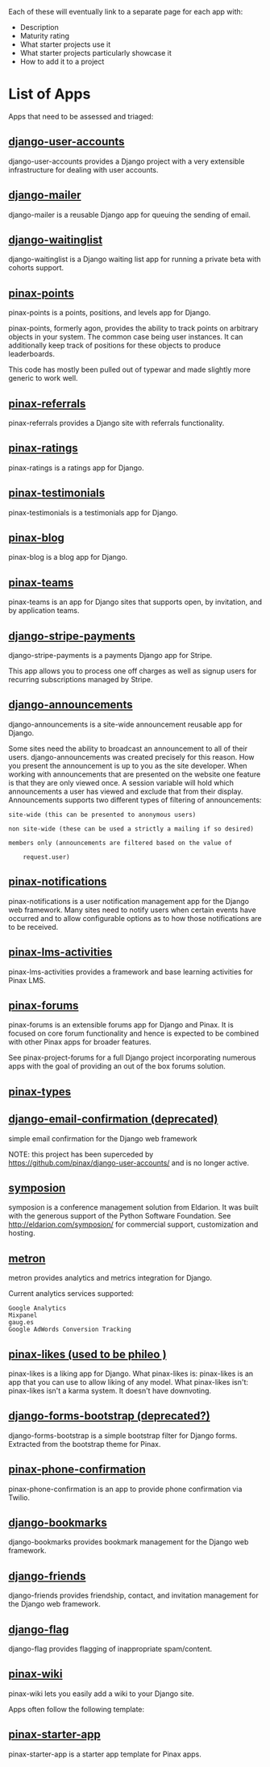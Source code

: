Each of these will eventually link to a separate page for each app with:

* Description
* Maturity rating
* What starter projects use it
* What starter projects particularly showcase it
* How to add it to a project

# List of Apps

Apps that need to be assessed and triaged:

## [django-user-accounts](https://github.com/pinax/django-user-accounts)
django-user-accounts provides a Django project with a very extensible infrastructure for dealing with user accounts.
## [django-mailer](https://github.com/pinax/django-mailer)
django-mailer is a reusable Django app for queuing the sending of email.
## [django-waitinglist](https://github.com/pinax/django-waitinglist)
django-waitinglist is a Django waiting list app for running a private beta with cohorts support.
## [pinax-points](https://github.com/pinax/pinax-points)
pinax-points is a points, positions, and levels app for Django.

pinax-points, formerly agon, provides the ability to track points on arbitrary objects in your system. The common case being user instances. It can additionally keep track of positions for these objects to produce leaderboards.

This code has mostly been pulled out of typewar and made slightly more generic to work well.
## [pinax-referrals](https://github.com/pinax/pinax-referrals)
pinax-referrals provides a Django site with referrals functionality.
## [pinax-ratings](https://github.com/pinax/pinax-ratings)
pinax-ratings is a ratings app for Django.
## [pinax-testimonials](https://github.com/pinax/pinax-testimonials)
pinax-testimonials is a testimonials app for Django.
## [pinax-blog](https://github.com/pinax/pinax-blog)
pinax-blog is a blog app for Django.
## [pinax-teams](https://github.com/pinax/pinax-teams)
pinax-teams is an app for Django sites that supports open, by invitation, and by application teams.
## [django-stripe-payments](https://github.com/pinax/django-stripe-payments)
django-stripe-payments is a payments Django app for Stripe.

This app allows you to process one off charges as well as signup users for recurring subscriptions managed by Stripe.
## [django-announcements](https://github.com/pinax/django-announcements)
django-announcements is a site-wide announcement reusable app for Django.

Some sites need the ability to broadcast an announcement to all of their users. django-announcements was created precisely for this reason. How you present the announcement is up to you as the site developer. When working with announcements that are presented on the website one feature is that they are only viewed once. A session variable will hold which announcements a user has viewed and exclude that from their display. Announcements supports two different types of filtering of announcements:

    site-wide (this can be presented to anonymous users)

    non site-wide (these can be used a strictly a mailing if so desired)

    members only (announcements are filtered based on the value of

        request.user)

## [pinax-notifications](https://github.com/pinax/pinax-notifications)
pinax-notifications is a user notification management app for the Django web framework. Many sites need to notify users when certain events have occurred and to allow configurable options as to how those notifications are to be received.
## [pinax-lms-activities](https://github.com/pinax/pinax-lms-activities)
pinax-lms-activities provides a framework and base learning activities for Pinax LMS.
## [pinax-forums](https://github.com/pinax/pinax-forums)
pinax-forums is an extensible forums app for Django and Pinax. It is focused on core forum functionality and hence is expected to be combined with other Pinax apps for broader features.

See pinax-project-forums for a full Django project incorporating numerous apps with the goal of providing an out of the box forums solution.
## [pinax-types](https://github.com/pinax/pinax-types)

## [django-email-confirmation (deprecated)](https://github.com/pinax/django-email-confirmation)
simple email confirmation for the Django web framework

NOTE: this project has been superceded by https://github.com/pinax/django-user-accounts/ and is no longer active.
## [symposion](https://github.com/pinax/symposion)
symposion is a conference management solution from Eldarion. It was built with the generous support of the Python Software Foundation. See http://eldarion.com/symposion/ for commercial support, customization and hosting.
## [metron](https://github.com/pinax/metron)
metron provides analytics and metrics integration for Django.

Current analytics services supported:

    Google Analytics
    Mixpanel
    gaug.es
    Google AdWords Conversion Tracking

## [pinax-likes (used to be phileo )](https://github.com/pinax/pinax-likes)
pinax-likes is a liking app for Django.
What pinax-likes is:
pinax-likes is an app that you can use to allow liking of any model.
What pinax-likes isn't:
pinax-likes isn't a karma system. It doesn't have downvoting.
## [django-forms-bootstrap (deprecated?)](https://github.com/pinax/django-forms-bootstrap)
django-forms-bootstrap is a simple bootstrap filter for Django forms. Extracted from the bootstrap theme for Pinax.
## [pinax-phone-confirmation](https://github.com/pinax/pinax-phone-confirmation)
pinax-phone-confirmation is an app to provide phone confirmation via Twilio.
## [django-bookmarks](https://github.com/pinax/django-bookmarks)
django-bookmarks provides bookmark management for the Django web framework.
## [django-friends](https://github.com/pinax/django-friends)
django-friends provides friendship, contact, and invitation management for the Django web framework.
## [django-flag](https://github.com/pinax/django-flag)
django-flag provides flagging of inappropriate spam/content.
## [pinax-wiki](https://github.com/pinax/pinax-wiki)
pinax-wiki lets you easily add a wiki to your Django site.

Apps often follow the following template:

## [pinax-starter-app](https://github.com/pinax/pinax-starter-app)
pinax-starter-app is a starter app template for Pinax apps.
